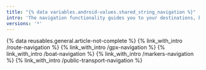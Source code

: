 ```yaml
---
title: "{% data variables.android-values.shared_string_navigation %}"
intro: 'The navigation functionality guides you to your destinations, by displaying routes, offering turn-by-turn instructions, and optional voice guidance.'
versions: '*'
---
```

{% data reusables.general.article-not-complete %}
{% link_with_intro /route-navigation %}
{% link_with_intro /gpx-navigation %}
{% link_with_intro /boat-navigation %}
{% link_with_intro /markers-navigation %}
{% link_with_intro /public-transport-navigation %}

